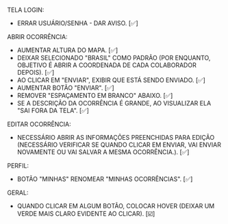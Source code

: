 TELA LOGIN:
- ERRAR USUÁRIO/SENHA - DAR AVISO. [✅]

ABRIR OCORRÊNCIA:
- AUMENTAR ALTURA DO MAPA. [✅]
- DEIXAR SELECIONADO "BRASIL" COMO PADRÃO (POR ENQUANTO, OBJETIVO É ABRIR A COORDENADA DE CADA COLABORADOR DEPOIS). [✅]
- AO CLICAR EM "ENVIAR", EXIBIR QUE ESTÁ SENDO ENVIADO. [✅]
- AUMENTAR BOTÃO "ENVIAR". [✅]
- REMOVER "ESPAÇAMENTO EM BRANCO" ABAIXO. [✅]
- SE A DESCRIÇÃO DA OCORRÊNCIA É GRANDE, AO VISUALIZAR ELA "SAI FORA DA TELA". [✅]

EDITAR OCORRÊNCIA:
- NECESSÁRIO ABRIR AS INFORMAÇÕES PREENCHIDAS PARA EDIÇÃO (NECESSÁRIO VERIFICAR SE QUANDO CLICAR EM ENVIAR, VAI ENVIAR NOVAMENTE OU VAI SALVAR A MESMA OCORRÊNCIA.). [✅]

PERFIL:
- BOTÃO "MINHAS" RENOMEAR "MINHAS OCORRÊNCIAS". [✅]

GERAL:
- QUANDO CLICAR EM ALGUM BOTÃO, COLOCAR HOVER (DEIXAR UM VERDE MAIS CLARO EVIDENTE AO CLICAR). [☑️]